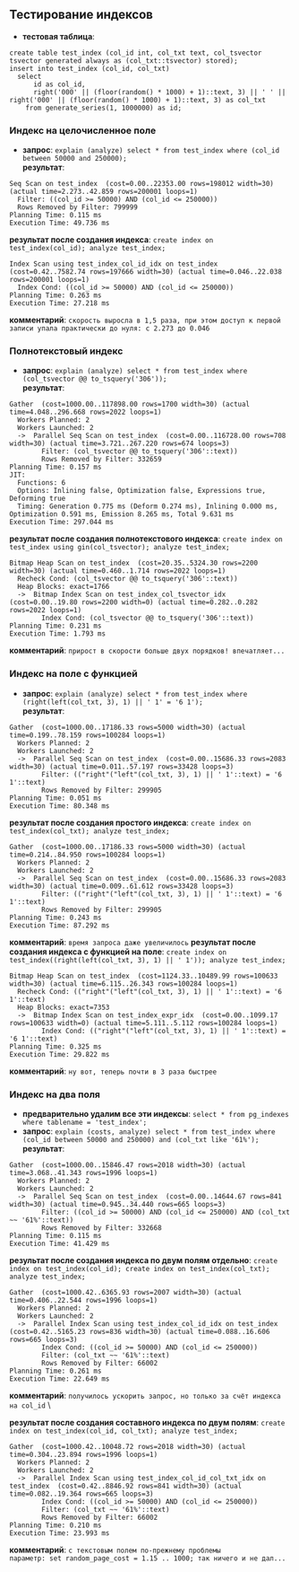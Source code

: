 ## Тестирование индексов

- **тестовая таблица**:
```
create table test_index (col_id int, col_txt text, col_tsvector tsvector generated always as (col_txt::tsvector) stored);
insert into test_index (col_id, col_txt)
  select
      id as col_id,
      right('000' || (floor(random() * 1000) + 1)::text, 3) || ' ' || right('000' || (floor(random() * 1000) + 1)::text, 3) as col_txt
    from generate_series(1, 1000000) as id;
```

### Индекс на целочисленное поле

- **запрос**: `explain (analyze) select * from test_index where (col_id between 50000 and 250000);` \
**результат**:
```
Seq Scan on test_index  (cost=0.00..22353.00 rows=198012 width=30) (actual time=2.273..42.859 rows=200001 loops=1)
  Filter: ((col_id >= 50000) AND (col_id <= 250000))
  Rows Removed by Filter: 799999
Planning Time: 0.115 ms
Execution Time: 49.736 ms
```
**результат после создания индекса**: `create index on test_index(col_id); analyze test_index;`
```
Index Scan using test_index_col_id_idx on test_index  (cost=0.42..7582.74 rows=197666 width=30) (actual time=0.046..22.038 rows=200001 loops=1)
  Index Cond: ((col_id >= 50000) AND (col_id <= 250000))
Planning Time: 0.263 ms
Execution Time: 27.218 ms
```
**комментарий**: `скорость выросла в 1,5 раза, при этом доступ к первой записи упала практически до нуля: с 2.273 до 0.046`

### Полнотекстовый индекс

- **запрос**: `explain (analyze) select * from test_index where (col_tsvector @@ to_tsquery('306'));` \
**результат**:
```
Gather  (cost=1000.00..117898.00 rows=1700 width=30) (actual time=4.048..296.668 rows=2022 loops=1)
  Workers Planned: 2
  Workers Launched: 2
  ->  Parallel Seq Scan on test_index  (cost=0.00..116728.00 rows=708 width=30) (actual time=3.721..267.220 rows=674 loops=3)
        Filter: (col_tsvector @@ to_tsquery('306'::text))
        Rows Removed by Filter: 332659
Planning Time: 0.157 ms
JIT:
  Functions: 6
  Options: Inlining false, Optimization false, Expressions true, Deforming true
  Timing: Generation 0.775 ms (Deform 0.274 ms), Inlining 0.000 ms, Optimization 0.591 ms, Emission 8.265 ms, Total 9.631 ms
Execution Time: 297.044 ms
```
**результат после создания полнотекстового индекса**: `create index on test_index using gin(col_tsvector); analyze test_index;`
```
Bitmap Heap Scan on test_index  (cost=20.35..5324.30 rows=2200 width=30) (actual time=0.460..1.714 rows=2022 loops=1)
  Recheck Cond: (col_tsvector @@ to_tsquery('306'::text))
  Heap Blocks: exact=1766
  ->  Bitmap Index Scan on test_index_col_tsvector_idx  (cost=0.00..19.80 rows=2200 width=0) (actual time=0.282..0.282 rows=2022 loops=1)
        Index Cond: (col_tsvector @@ to_tsquery('306'::text))
Planning Time: 0.231 ms
Execution Time: 1.793 ms
```
**комментарий**: `прирост в скорости больше двух порядков! впечатляет...`

### Индекс на поле с функцией

- **запрос**: `explain (analyze) select * from test_index where (right(left(col_txt, 3), 1) || ' 1' = '6 1');` \
**результат**:
```
Gather  (cost=1000.00..17186.33 rows=5000 width=30) (actual time=0.199..78.159 rows=100284 loops=1)
  Workers Planned: 2
  Workers Launched: 2
  ->  Parallel Seq Scan on test_index  (cost=0.00..15686.33 rows=2083 width=30) (actual time=0.011..57.197 rows=33428 loops=3)
        Filter: (("right"("left"(col_txt, 3), 1) || ' 1'::text) = '6 1'::text)
        Rows Removed by Filter: 299905
Planning Time: 0.051 ms
Execution Time: 80.348 ms
```
**результат после создания простого индекса**: `create index on test_index(col_txt); analyze test_index;`
```
Gather  (cost=1000.00..17186.33 rows=5000 width=30) (actual time=0.214..84.950 rows=100284 loops=1)
  Workers Planned: 2
  Workers Launched: 2
  ->  Parallel Seq Scan on test_index  (cost=0.00..15686.33 rows=2083 width=30) (actual time=0.009..61.612 rows=33428 loops=3)
        Filter: (("right"("left"(col_txt, 3), 1) || ' 1'::text) = '6 1'::text)
        Rows Removed by Filter: 299905
Planning Time: 0.243 ms
Execution Time: 87.292 ms
```
**комментарий**: `время запроса даже увеличилось`
**результат после создания индекса с функцией на поле**: `create index on test_index((right(left(col_txt, 3), 1) || ' 1')); analyze test_index;`
```
Bitmap Heap Scan on test_index  (cost=1124.33..10489.99 rows=100633 width=30) (actual time=6.115..26.343 rows=100284 loops=1)
  Recheck Cond: (("right"("left"(col_txt, 3), 1) || ' 1'::text) = '6 1'::text)
  Heap Blocks: exact=7353
  ->  Bitmap Index Scan on test_index_expr_idx  (cost=0.00..1099.17 rows=100633 width=0) (actual time=5.111..5.112 rows=100284 loops=1)
        Index Cond: (("right"("left"(col_txt, 3), 1) || ' 1'::text) = '6 1'::text)
Planning Time: 0.325 ms
Execution Time: 29.822 ms
```
**комментарий**: `ну вот, теперь почти в 3 раза быстрее`

### Индекс на два поля

- **предварительно удалим все эти индексы**: `select * from pg_indexes where tablename = 'test_index';`
- **запрос**: `explain (costs, analyze) select * from test_index where (col_id between 50000 and 250000) and (col_txt like '61%');` \
**результат**:
```
Gather  (cost=1000.00..15846.47 rows=2018 width=30) (actual time=3.068..41.343 rows=1996 loops=1)
  Workers Planned: 2
  Workers Launched: 2
  ->  Parallel Seq Scan on test_index  (cost=0.00..14644.67 rows=841 width=30) (actual time=0.945..34.440 rows=665 loops=3)
        Filter: ((col_id >= 50000) AND (col_id <= 250000) AND (col_txt ~~ '61%'::text))
        Rows Removed by Filter: 332668
Planning Time: 0.115 ms
Execution Time: 41.429 ms
```
**результат после создания индекса по двум полям отдельно**: `create index on test_index(col_id); create index on test_index(col_txt); analyze test_index;`
```
Gather  (cost=1000.42..6365.93 rows=2007 width=30) (actual time=0.406..22.544 rows=1996 loops=1)
  Workers Planned: 2
  Workers Launched: 2
  ->  Parallel Index Scan using test_index_col_id_idx on test_index  (cost=0.42..5165.23 rows=836 width=30) (actual time=0.088..16.606 rows=665 loops=3)
        Index Cond: ((col_id >= 50000) AND (col_id <= 250000))
        Filter: (col_txt ~~ '61%'::text)
        Rows Removed by Filter: 66002
Planning Time: 0.261 ms
Execution Time: 22.649 ms
```
**комментарий**: `получилось ускорить запрос, но только за счёт индекса на col_id` \

**результат после создания составного индекса по двум полям**: `create index on test_index(col_id, col_txt); analyze test_index;`
```
Gather  (cost=1000.42..10048.72 rows=2018 width=30) (actual time=0.304..23.894 rows=1996 loops=1)
  Workers Planned: 2
  Workers Launched: 2
  ->  Parallel Index Scan using test_index_col_id_col_txt_idx on test_index  (cost=0.42..8846.92 rows=841 width=30) (actual time=0.082..19.364 rows=665 loops=3)
        Index Cond: ((col_id >= 50000) AND (col_id <= 250000))
        Filter: (col_txt ~~ '61%'::text)
        Rows Removed by Filter: 66002
Planning Time: 0.210 ms
Execution Time: 23.993 ms
```
**комментарий**: `с текстовым полем по-прежнему проблемы` \
`параметр: set random_page_cost = 1.15 .. 1000; так ничего и не дал...`
